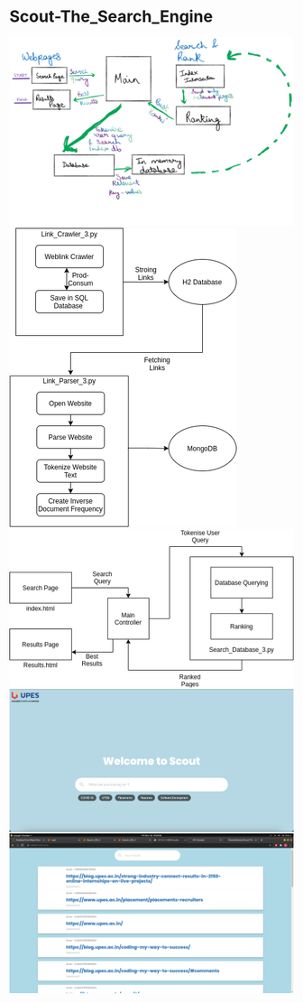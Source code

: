 # Scout-The_Search_Engine
![alt text](https://github.com/ChandraSumer/Scout-The_Search_Engine/blob/main/temp.png)
![alt text](https://github.com/ChandraSumer/Scout-The_Search_Engine/blob/main/unnamed%20(1).png)
![alt text](https://github.com/ChandraSumer/Scout-The_Search_Engine/blob/main/unnamed.png)
![alt text](https://github.com/Suvrat31/Scout-The_Search_Engine/blob/main/scout_welcome_page.png)
![alt text](https://github.com/Suvrat31/Scout-The_Search_Engine/blob/main/scout_image_2.png)
